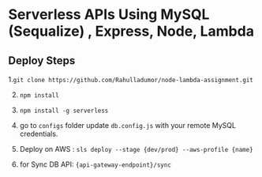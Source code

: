 # Serverless APIs Using MySQL (Sequalize) , Express, Node, Lambda

## Deploy Steps

  1.`git clone https://github.com/Rahulladumor/node-lambda-assignment.git`

  2. `npm install`

  3. `npm install -g serverless`

  4. go to `configs` folder update `db.config.js` with your remote MySQL credentials.

  5. Deploy on AWS : `sls deploy --stage {dev/prod} --aws-profile {name}` 

  6. for Sync DB API: `{api-gateway-endpoint}/sync`

